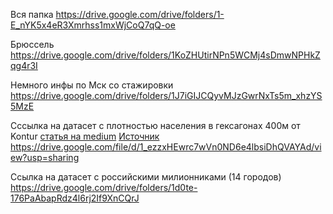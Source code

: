Вся папка
https://drive.google.com/drive/folders/1-E_nYK5x4eR3Xmrhss1mxWjCoQ7qQ-oe

Брюссель
https://drive.google.com/drive/folders/1KoZHUtirNPn5WCMj4sDmwNPHkZqg4r3I

Немного инфы по Мск со стажировки
https://drive.google.com/drive/folders/1J7iGIJCQyvMJzGwrNxTs5m_xhzYS5MzE

Сссылка на датасет с плотностью населения в гексагонах 400м от Kontur [статья на medium](https://medium.com/kontur-inc/abu-dhabi-population-density-score-by-kontur-caf113a0d70f)
[Источник](https://data.humdata.org/dataset/kontur-population-dataset)
https://drive.google.com/file/d/1_ezzxHEwrc7wVn0ND6e4lbsiDhQVAYAd/view?usp=sharing

Ссылка на датасет с российскими милионниками (14 городов)
https://drive.google.com/drive/folders/1d0te-176PaAbapRdz4l6rj2If9XnCQrJ

